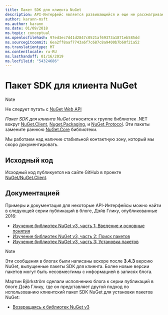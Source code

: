```yaml
---
title: Пакет SDK для клиента NuGet
description: API-Интерфейс является развивающейся и еще не рассматриваются, но примеры доступны в блоге Дэйв Глику.
author: karann-msft
ms.author: karann
ms.date: 01/09/2018
ms.topic: conceptual
ms.openlocfilehash: 97ed3ec7d41d2847c0521af69373a1871eb585dd
ms.sourcegitcommit: 6ea2ff8aaf7743a6f7c687c8a9400b7b60f21a52
ms.translationtype: MT
ms.contentlocale: ru-RU
ms.lasthandoff: 01/16/2019
ms.locfileid: "54324686"
---
```

# <a name="nuget-client-sdk"></a>Пакет SDK для клиента NuGet

> [!Note]
> Не следует путать с [NuGet *Web* API](https://docs.microsoft.com/en-us/nuget/api/overview)

*Пакет SDK для клиента NuGet* относится к группе библиотек .NET вокруг [NuGet.Client](https://www.nuget.org/packages/NuGet.Client), [Nuget.Packaging](https://www.nuget.org/packages/NuGet.Packaging), и [NuGet.Protocol](https://www.nuget.org/packages/NuGet.Protocol). Эти пакеты замените раннюю [NuGet.Core](https://www.nuget.org/packages/NuGet.Core/) библиотеки.

Мы работаем над наличие стабильной контактную зону, который мы скоро документировать.

## <a name="source-code"></a>Исходный код

Исходный код публикуется на сайте GitHub в проекте [NuGet/NuGet.Client](https://github.com/NuGet/NuGet.Client).

## <a name="third-party-documentation"></a>Документацией

Примеры и документация для некоторые API-Интерфейсы можно найти в следующей серии публикаций в блоге, Дэйв Глику, опубликованные 2016:

- [Изучение библиотек NuGet v3, часть 1: Введение и основные понятия](http://daveaglick.com/posts/exploring-the-nuget-v3-libraries-part-1)
- [Изучение библиотек NuGet v3, часть 2: Поиск пакетов](http://daveaglick.com/posts/exploring-the-nuget-v3-libraries-part-2)
- [Изучение библиотек NuGet v3, часть 3: Установка пакетов](http://daveaglick.com/posts/exploring-the-nuget-v3-libraries-part-3)

> [!Note]
> Эти сообщения в блогах были написаны вскоре после **3.4.3** версию NuGet, выпущенные пакеты SDK для клиента.
> Более новые версии пакетов могут быть несовместимы с информацией в записях блога.

Мартин Björkström сделали исполнению блога к серии публикаций в блоге Дэйв Глику, где он представляет другой подход по использованию клиентский пакет SDK NuGet для установки пакетов NuGet:

- [Возвращаясь к библиотек NuGet v3](https://martinbjorkstrom.com/posts/2018-09-19-revisiting-nuget-client-libraries)
